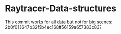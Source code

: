 # Raytracer-Data-structures

This commit works for all data but not for big scenes: 
2b0f013647b32f5b4ec168ff56159a657383c837
